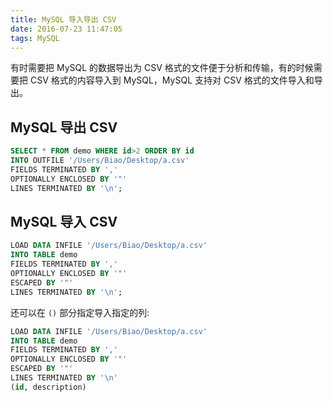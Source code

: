 ```yaml
---
title: MySQL 导入导出 CSV
date: 2016-07-23 11:47:05
tags: MySQL
---
```


有时需要把 MySQL 的数据导出为 CSV 格式的文件便于分析和传输，有的时候需要把 CSV 格式的内容导入到 MySQL，MySQL 支持对 CSV 格式的文件导入和导出。

<!--more-->

## MySQL 导出 CSV
```sql
SELECT * FROM demo WHERE id>2 ORDER BY id
INTO OUTFILE '/Users/Biao/Desktop/a.csv'  
FIELDS TERMINATED BY ','  
OPTIONALLY ENCLOSED BY '"'   
LINES TERMINATED BY '\n';
```

## MySQL 导入 CSV
```sql
LOAD DATA INFILE '/Users/Biao/Desktop/a.csv' 
INTO TABLE demo 
FIELDS TERMINATED BY ',' 
OPTIONALLY ENCLOSED BY '"' 
ESCAPED BY '"' 
LINES TERMINATED BY '\n'; 
```

还可以在 `()` 部分指定导入指定的列:

```sql
LOAD DATA INFILE '/Users/Biao/Desktop/a.csv' 
INTO TABLE demo 
FIELDS TERMINATED BY ',' 
OPTIONALLY ENCLOSED BY '"' 
ESCAPED BY '"' 
LINES TERMINATED BY '\n'
(id, description)
```


